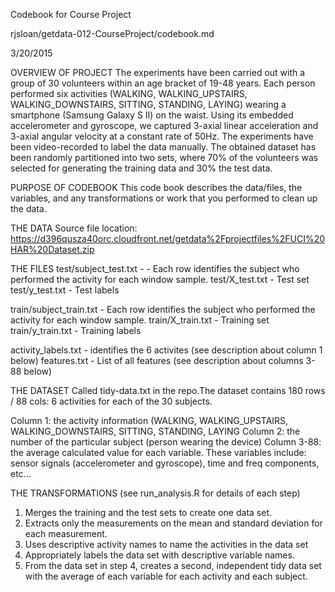 Codebook for Course Project

rjsloan/getdata-012-CourseProject/codebook.md

3/20/2015



OVERVIEW OF PROJECT
The experiments have been carried out with a group of 30 volunteers within an age bracket of 19-48 years. Each person performed six activities (WALKING, WALKING_UPSTAIRS, WALKING_DOWNSTAIRS, SITTING, STANDING, LAYING) wearing a smartphone (Samsung Galaxy S II) on the waist. Using its embedded accelerometer and gyroscope, we captured 3-axial linear acceleration and 3-axial angular velocity at a constant rate of 50Hz. The experiments have been video-recorded to label the data manually. The obtained dataset has been randomly partitioned into two sets, where 70% of the volunteers was selected for generating the training data and 30% the test data.


PURPOSE OF CODEBOOK
This code book describes the data/files, the variables, and any transformations or work that you performed to clean up the data.


THE DATA
Source file location: https://d396qusza40orc.cloudfront.net/getdata%2Fprojectfiles%2FUCI%20HAR%20Dataset.zip


THE FILES
test/subject_test.txt - - Each row identifies the subject who performed the activity for each window sample.
test/X_test.txt - Test set
test/y_test.txt - Test labels

train/subject_train.txt - Each row identifies the subject who performed the activity for each window sample.
train/X_train.txt - Training set
train/y_train.txt - Training labels

activity_labels.txt - identifies the 6 activites (see description about column 1 below)
features.txt - List of all features (see description about columns 3-88 below) 


THE DATASET
Called tidy-data.txt in the repo.The dataset contains 180 rows / 88 cols: 6 activities for each of the 30 subjects.

Column 1: the activity information (WALKING, WALKING_UPSTAIRS, WALKING_DOWNSTAIRS, SITTING, STANDING, LAYING
Column 2: the number of the particular subject (person wearing the device)
Column 3-88: the average calculated value for each variable. These variables include:
sensor signals (accelerometer and gyroscope), time and freq components, etc...


THE TRANSFORMATIONS (see run_analysis.R for details of each step)
1. Merges the training and the test sets to create one data set.
2. Extracts only the measurements on the mean and standard deviation for each measurement. 
3. Uses descriptive activity names to name the activities in the data set
4. Appropriately labels the data set with descriptive variable names. 
5. From the data set in step 4, creates a second, independent tidy data set with the average of each variable for each activity and each subject.

  
  

